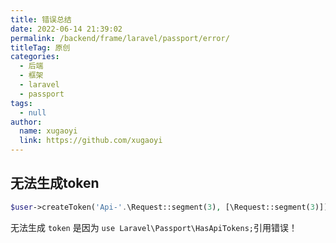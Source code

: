 ```yaml
---
title: 错误总结
date: 2022-06-14 21:39:02
permalink: /backend/frame/laravel/passport/error/
titleTag: 原创
categories: 
  - 后端
  - 框架
  - laravel
  - passport
tags: 
  - null
author: 
  name: xugaoyi
  link: https://github.com/xugaoyi
---
```

## 无法生成token

```php
$user->createToken('Api-'.\Request::segment(3), [\Request::segment(3)])->accessToken;
```
无法生成 `token` 是因为 `use Laravel\Passport\HasApiTokens;`引用错误！

